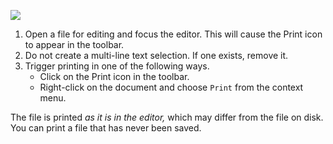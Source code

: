 ![](./print-icon-appears-for-active-editor.png)

1. Open a file for editing and focus the editor. This will cause the Print icon to appear in the toolbar.
2. Do not create a multi-line text selection. If one exists, remove it. 
3. Trigger printing in one of the following ways.
	- Click on the Print icon in the toolbar.
	- Right-click on the document and choose `Print` from the context menu.

The file is printed _as it is in the editor,_ which may differ from the file on disk. You can print a file that has never been saved.